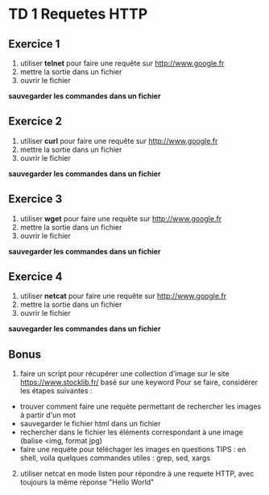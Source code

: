 # TD 1 Requetes HTTP

## Exercice 1

1. utiliser **telnet** pour faire une requête sur http://www.google.fr
2. mettre la sortie dans un fichier 
3. ouvrir le fichier

**sauvegarder les commandes dans un fichier**



## Exercice 2

1. utiliser **curl** pour faire une requête sur http://www.google.fr
2. mettre la sortie dans un fichier 
3. ouvrir le fichier

**sauvegarder les commandes dans un fichier**

## Exercice 3

1. utiliser **wget** pour faire une requête sur http://www.google.fr
2. mettre la sortie dans un fichier 
3. ouvrir le fichier

**sauvegarder les commandes dans un fichier**

## Exercice 4

1. utiliser **netcat** pour faire une requête sur http://www.google.fr
2. mettre la sortie dans un fichier 
3. ouvrir le fichier

**sauvegarder les commandes dans un fichier**

## Bonus

1. faire un script pour récupérer une collection d’image sur le site https://www.stocklib.fr/ basé sur une keyword
Pour se faire, considérer les étapes suivantes :
- trouver comment faire une requète permettant de rechercher les images à partir d'un mot
- sauvegarder le fichier html dans un fichier
- rechercher dans le fichier les éléments correspondant à une image (balise <img, format jpg)
- faire une requète pour téléchager les images en questions
TIPS : en shell, voila quelques commandes utiles : grep, sed, xargs
2. utiliser netcat en mode listen pour répondre à une requete HTTP, avec toujours la même réponse "Hello World"

